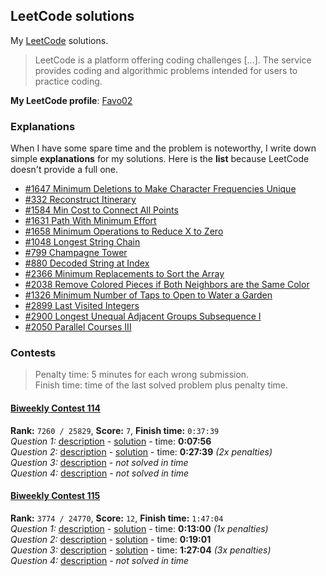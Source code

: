 ## LeetCode solutions

My [LeetCode](https://leetcode.com/problemset/all/) solutions.

> LeetCode is a platform offering coding challenges [...]. The service provides coding and algorithmic problems intended for users to practice coding.

**My LeetCode profile**: [Favo02](https://leetcode.com/Favo02/)

### Explanations

When I have some spare time and the problem is noteworthy, I write down simple **explanations** for my solutions. Here is the **list** because LeetCode doesn't provide a full one.

- [#1647 Minimum Deletions to Make Character Frequencies Unique](https://leetcode.com/problems/minimum-deletions-to-make-character-frequencies-unique/solutions/4034903/python-1647-solution-169-ms-70-45-15-mb-15-91/)
- [#332 Reconstruct Itinerary](https://leetcode.com/problems/reconstruct-itinerary/solutions/4045578/python3-332-solution-80-ms-89-82-17-mb-44-43/)
- [#1584 Min Cost to Connect All Points](https://leetcode.com/problems/min-cost-to-connect-all-points/solutions/4047087/python3-1584-solution-642-ms-96-86-17-mb-96-12/)
- [#1631 Path With Minimum Effort](https://leetcode.com/problems/path-with-minimum-effort/solutions/4053126/python3-1631-solution-796-ms-43-26-19-mb-41-14/)
- [#1658 Minimum Operations to Reduce X to Zero](https://leetcode.com/problems/minimum-operations-to-reduce-x-to-zero/solutions/4078314/python3-1658-solution-1999-ms-5-00-30-mb-28-76/)
- [#1048 Longest String Chain](https://leetcode.com/problems/longest-string-chain/solutions/4080416/python3-1048-solution-1018-ms-31-21-17-mb-77-76/)
- [#799 Champagne Tower](https://leetcode.com/problems/champagne-tower/solutions/4085231/python3-799-solution-69-ms-97-66-16-mb-90-79/)
- [#880 Decoded String at Index](https://leetcode.com/problems/decoded-string-at-index/solutions/4105170/python3-880-solution-34-ms-76-81-16-mb-92-66/)
- [#2366 Minimum Replacements to Sort the Array](https://leetcode.com/problems/minimum-replacements-to-sort-the-array/solutions/4116578/python3-2366-solution-502-ms-22-97-28-mb-75-13/)
- [#2038 Remove Colored Pieces if Both Neighbors are the Same Color](https://leetcode.com/problems/remove-colored-pieces-if-both-neighbors-are-the-same-color/solutions/4120446/python3-2038-solution-196-ms-62-83-17-mb-65-73/)
- [#1326 Minimum Number of Taps to Open to Water a Garden](https://leetcode.com/problems/minimum-number-of-taps-to-open-to-water-a-garden/solutions/4130908/python3-1326-solution-122-ms-74-71-18-mb-21-84/)
- [#2899 Last Visited Integers](https://leetcode.com/problems/last-visited-integers/solutions/4168327/python3-2899-solution-52-ms-16-mb/)
- [#2900 Longest Unequal Adjacent Groups Subsequence I](https://leetcode.com/problems/longest-unequal-adjacent-groups-subsequence-i/solutions/4168375/python3-2900-solution-58-ms-16-mb/)
- [#2050 Parallel Courses III](https://leetcode.com/problems/parallel-courses-iii/solutions/4181923/python3-2050-solution-1414-ms-80-59-85-mb-19-12/)

### Contests

> Penalty time: 5 minutes for each wrong submission.\
> Finish time: time of the last solved problem plus penalty time.

#### [Biweekly Contest 114](https://leetcode.com/contest/biweekly-contest-114/)

**Rank:** `7260 / 25829`, **Score:** `7`, **Finish time:** `0:37:39`\
_Question 1:_ [description](https://leetcode.com/problems/minimum-operations-to-collect-elements/) - [solution](./solved/2869.MinimumOperationsToCollectElements.py) - time: **0:07:56**\
_Question 2:_ [description](https://leetcode.com/problems/minimum-number-of-operations-to-make-array-empty/) - [solution](./solved/2870.MinimumNumberOfOperationsToMakeArrayEmpty.py) - time: **0:27:39** _(2x penalties)_\
_Question 3:_ [description](https://leetcode.com/problems/split-array-into-maximum-number-of-subarrays/) - _not solved in time_\
_Question 4:_ [description](https://leetcode.com/problems/maximum-number-of-k-divisible-components/) - _not solved in time_

#### [Biweekly Contest 115](https://leetcode.com/contest/biweekly-contest-115/)

**Rank:** `3774 / 24770`, **Score:** `12`, **Finish time:** `1:47:04`\
_Question 1:_ [description](https://leetcode.com/problems/last-visited-integers/) - [solution](./solved/2899.LastVisitedIntegers.py) - time: **0:13:00** _(1x penalties)_\
_Question 2:_ [description](https://leetcode.com/problems/longest-unequal-adjacent-groups-subsequence-i/) - [solution](./solved/2900.LongestUnequalAdjacentGroupsSubsequenceI.py) - time: **0:19:01**\
_Question 3:_ [description](https://leetcode.com/problems/longest-unequal-adjacent-groups-subsequence-ii/) - [solution](./solved/2901.LongestUnequalAdjacentGroupsSubsequenceII.cpp) - time: **1:27:04** _(3x penalties)_\
_Question 4:_ [description](https://leetcode.com/problems/count-of-sub-multisets-with-bounded-sum/) - _not solved in time_
